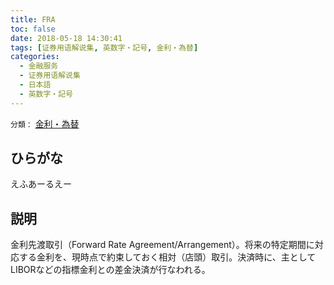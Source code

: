 ```yaml
---
title: FRA
toc: false
date: 2018-05-18 14:30:41
tags: [证券用语解说集, 英数字・記号, 金利・為替]
categories:
  - 金融服务
  - 证券用语解说集
  - 日本語
  - 英数字・記号
---
```


`分類：` [金利・為替](/tags/金利・為替/)

## ひらがな

えふあーるえー

## 説明

金利先渡取引（Forward Rate Agreement/Arrangement）。将来の特定期間に対応する金利を、現時点で約束しておく相対（店頭）取引。決済時に、主としてLIBORなどの指標金利との差金決済が行なわれる。
